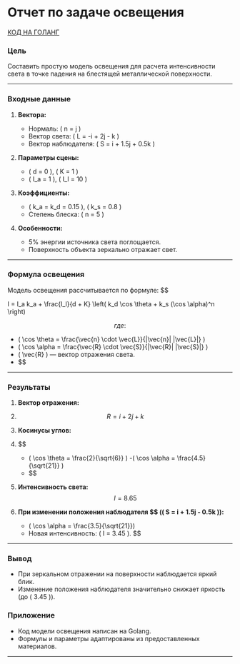# Отчет по задаче освещения
[КОД НА ГОЛАНГ](code/main.go)

### Цель
Составить простую модель освещения для расчета интенсивности света в точке падения на блестящей металлической поверхности.

---

### Входные данные
1. **Вектора:**
   - Нормаль: \( n = j \)
   - Вектор света: \( L = -i + 2j - k \)
   - Вектор наблюдателя: \( S = i + 1.5j + 0.5k \)

2. **Параметры сцены:**
   - \( d = 0 \), \( K = 1 \)
   - \( I_a = 1 \), \( I_l = 10 \)

3. **Коэффициенты:**
   - \( k_a = k_d = 0.15 \), \( k_s = 0.8 \)
   - Степень блеска: \( n = 5 \)

4. **Особенности:**
   - 5% энергии источника света поглощается.
   - Поверхность объекта зеркально отражает свет.

---

### Формула освещения
Модель освещения рассчитывается по формуле:
$$

I = I_a k_a + \frac{I_l}{d + K} \left( k_d \cos \theta + k_s (\cos \alpha)^n \right)

$$
где:
$$
- ( \cos \theta = \frac{\vec{n} \cdot \vec{L}}{|\vec{n}| |\vec{L}|} )
- ( \cos \alpha = \frac{\vec{R} \cdot \vec{S}}{|\vec{R}| |\vec{S}|} )
- ( \vec{R} ) — вектор отражения света.
- $$

---

### Результаты
1. **Вектор отражения:**
2. $$
   R = i + 2j + k
   $$

2. **Косинусы углов:**
3. $$
   - ( \cos \theta = \frac{2}{\sqrt{6}} )
   -( \cos \alpha = \frac{4.5}{\sqrt{21}} )
   - $$

4. **Интенсивность света:**
$$
   I = 8.65
$$  

4. **При изменении положения наблюдателя 
$$
(( S = i + 1.5j - 0.5k )):**
   - ( \cos \alpha = \frac{3.5}{\sqrt{21}})
   - Новая интенсивность: ( I = 3.45 ).
$$

---

### Вывод
- При зеркальном отражении на поверхности наблюдается яркий блик.
- Изменение положения наблюдателя значительно снижает яркость (до \( 3.45 \)).

### Приложение
- Код модели освещения написан на Golang.
- Формулы и параметры адаптированы из предоставленных материалов.

---